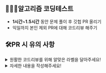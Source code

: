 ## 👩🏻‍💻알고리즘 코딩테스트
- **1시간~1.5시간** 동안 문제 풀이 후 깃헙 PR 올리기
- 익일까지 본인 제외 PR에 대해 코드리뷰 해주기



## 🛠PR 시 유의 사항
<details><summary>원활한 코드리뷰를 위해 알맞은 라벨을 달아주세요!
</summary>

- AllSolved: 2/2 solved
- HalfSolved: 1/2 solved
- Missed: 0/2 solved
</details>

<details><summary>자세한 내용을 작성해주세요!
</summary>

- 필수 포함 사항: 시공간 복잡도, 접근 방식, 알고리즘 선택 이유
- 못풀었을 경우: 못 푼 이유 or 막힌 부분, 예상 풀이법
</details>
